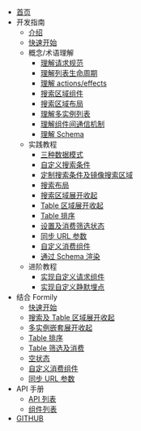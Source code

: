 - [首页](./home.tsx)
- 开发指南
  - [介绍](./README.md)
  - [快速开始](./quickStart.md)
  - 概念/术语理解
    - [理解请求规范](./interface/query.md)
    - [理解列表生命周期](./interface/lifecycle.md)
    - [理解 actions/effects](./interface/actions.md)
    - [搜索区域组件](./interface/fields.md)
    - [搜索区域布局](./interface/layout.md)
    - [理解多实例列表](./interface/multiple.md)
    - [理解组件间通信机制](./interface/communicate.md)
    - [理解 Schema](./schema/index.md)
  - 实践教程
    - [三种数据模式](./demo/mode.md)
    - [自定义搜索条件](./demo/customField.md)
    - [定制搜索条件及镜像搜索区域](./demo/multiFilter.md)
    - [搜索布局](./demo/layout.md)
    - [搜索区域展开收起](./demo/expand.md)
    - [Table 区域展开收起](./demo/expandTable.md)
    - [Table 排序](./demo/sorterTable.md)
    - [设置及消费筛选状态](./demo/selection.md)
    - [同步 URL 参数](./demo/syncParams.md)
    - [自定义消费组件](./demo/consumer.md)
    - [通过 Schema 渲染](./schema/practise.md)
  - 进阶教程
    - [实现自定义请求组件](./advanced/query.md)
    - [实现自定义静默埋点](./advanced/dot.md)
- 结合 Formily
  - [快速开始](./formily/basic.md)
  - [搜索及 Table 区域展开收起](./formily/expand.md)
  - [多实例嵌套展开收起](./formily/nested.md)
  - [Table 排序](./formily/tableSort.md)
  - [Table 筛选及消费](./formily/tableSelection.md)
  - [空状态](./formily/empty.md)
  - [自定义消费组件](./formily/listConsumer.md)
  - [同步 URL 参数](./formily/params.md)
- API 手册
  - [API 列表](./api/index.md)
  - [组件列表](./api/component.md)
- [GITHUB](https://github.com/alibaba/AList)
